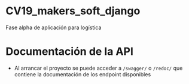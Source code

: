 # CV19_makers_soft_django

Fase alpha de aplicación para logística

# Documentación de la API

* Al arrancar el proyecto se puede acceder a `/swagger/` o `/redoc/` que contiene la documentación de los endpoint disponibles
